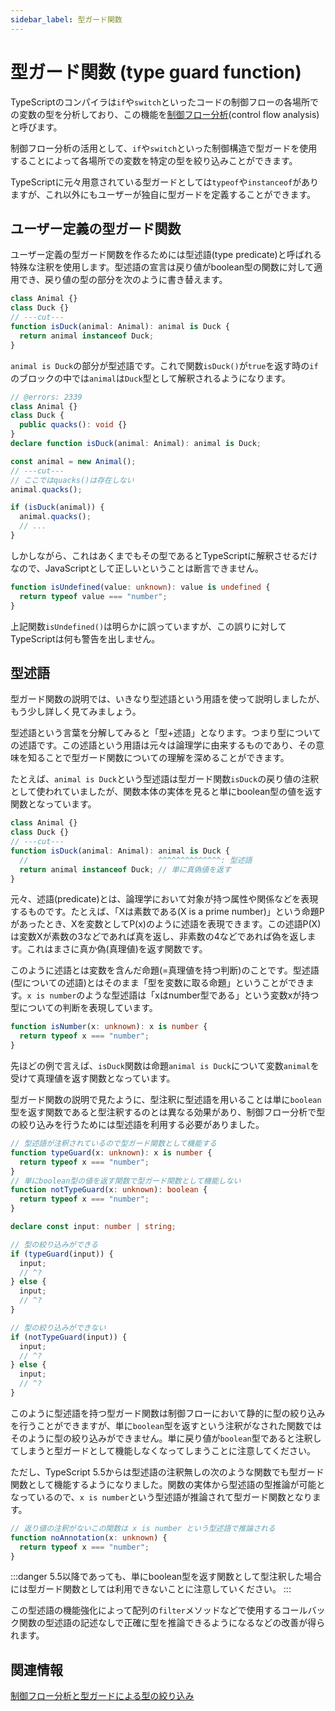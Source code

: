 ```yaml
---
sidebar_label: 型ガード関数
---
```


# 型ガード関数 (type guard function)

TypeScriptのコンパイラは`if`や`switch`といったコードの制御フローの各場所での変数の型を分析しており、この機能を[制御フロー分析](../statements/control-flow-analysis-and-type-guard.md)(control flow analysis)と呼びます。

制御フロー分析の活用として、`if`や`switch`といった制御構造で型ガードを使用することによって各場所での変数を特定の型を絞り込みことができます。

TypeScriptに元々用意されている型ガードとしては`typeof`や`instanceof`がありますが、これ以外にもユーザーが独自に型ガードを定義することができます。

## ユーザー定義の型ガード関数

ユーザー定義の型ガード関数を作るためには型述語(type predicate)と呼ばれる特殊な注釈を使用します。型述語の宣言は戻り値がboolean型の関数に対して適用でき、戻り値の型の部分を次のように書き替えます。

```ts twoslash
class Animal {}
class Duck {}
// ---cut---
function isDuck(animal: Animal): animal is Duck {
  return animal instanceof Duck;
}
```

`animal is Duck`の部分が型述語です。これで関数`isDuck()`が`true`を返す時の`if`のブロックの中では`animal`は`Duck`型として解釈されるようになります。

```ts twoslash
// @errors: 2339
class Animal {}
class Duck {
  public quacks(): void {}
}
declare function isDuck(animal: Animal): animal is Duck;

const animal = new Animal();
// ---cut---
// ここではquacks()は存在しない
animal.quacks();

if (isDuck(animal)) {
  animal.quacks();
  // ...
}
```

しかしながら、これはあくまでもその型であるとTypeScriptに解釈させるだけなので、JavaScriptとして正しいということは断言できません。

```ts twoslash
function isUndefined(value: unknown): value is undefined {
  return typeof value === "number";
}
```

上記関数`isUndefined()`は明らかに誤っていますが、この誤りに対してTypeScriptは何も警告を出しません。

## 型述語

型ガード関数の説明では、いきなり型述語という用語を使って説明しましたが、もう少し詳しく見てみましょう。

型述語という言葉を分解してみると「型+述語」となります。つまり型についての述語です。この述語という用語は元々は論理学に由来するものであり、その意味を知ることで型ガード関数についての理解を深めることができます。

たとえば、`animal is Duck`という型述語は型ガード関数`isDuck`の戻り値の注釈として使われていましたが、関数本体の実体を見ると単にboolean型の値を返す関数となっています。

```ts twoslash
class Animal {}
class Duck {}
// ---cut---
function isDuck(animal: Animal): animal is Duck {
  //                             ^^^^^^^^^^^^^^: 型述語
  return animal instanceof Duck; // 単に真偽値を返す
}
```

元々、述語(predicate)とは、論理学において対象が持つ属性や関係などを表現するものです。たとえば、「Xは素数である(X is a prime number)」という命題Pがあったとき、Xを変数としてP(x)のように述語を表現できます。この述語P(X)は変数Xが素数の3などであれば真を返し、非素数の4などであれば偽を返します。これはまさに真か偽(真理値)を返す関数です。

このように述語とは変数を含んだ命題(=真理値を持つ判断)のことです。型述語(型についての述語)とはそのまま「型を変数に取る命題」ということができます。`x is number`のような型述語は「xはnumber型である」という変数xが持つ型についての判断を表現しています。

```ts
function isNumber(x: unknown): x is number {
  return typeof x === "number";
}
```

先ほどの例で言えば、`isDuck`関数は命題`animal is Duck`について変数`animal`を受けて真理値を返す関数となっています。

型ガード関数の説明で見たように、型注釈に型述語を用いることは単に`boolean`型を返す関数であると型注釈するのとは異なる効果があり、制御フロー分析で型の絞り込みを行うためには型述語を利用する必要がありました。

```ts twoslash
// 型述語が注釈されているので型ガード関数として機能する
function typeGuard(x: unknown): x is number {
  return typeof x === "number";
}
// 単にboolean型の値を返す関数で型ガード関数として機能しない
function notTypeGuard(x: unknown): boolean {
  return typeof x === "number";
}

declare const input: number | string;

// 型の絞り込みができる
if (typeGuard(input)) {
  input;
  // ^?
} else {
  input;
  // ^?
}

// 型の絞り込みができない
if (notTypeGuard(input)) {
  input;
  // ^?
} else {
  input;
  // ^?
}
```

このように型述語を持つ型ガード関数は制御フローにおいて静的に型の絞り込みを行うことができますが、単に`boolean`型を返すという注釈がなされた関数ではそのように型の絞り込みができません。単に戻り値が`boolean`型であると注釈してしまうと型ガードとして機能しなくなってしまうことに注意してください。

ただし、TypeScript 5.5からは型述語の注釈無しの次のような関数でも型ガード関数として機能するようになりました。関数の実体から型述語の型推論が可能となっているので、`x is number`という型述語が推論されて型ガード関数となります。

```ts twoslash
// 返り値の注釈がないこの関数は x is number という型述語で推論される
function noAnnotation(x: unknown) {
  return typeof x === "number";
}
```

:::danger
5.5以降であっても、単にboolean型を返す関数として型注釈した場合には型ガード関数としては利用できないことに注意していください。
:::

この型述語の機能強化によって配列の`filter`メソッドなどで使用するコールバック関数の型述語の記述なしで正確に型を推論できるようになるなどの改善が得られます。

## 関連情報

[制御フロー分析と型ガードによる型の絞り込み](../statements/control-flow-analysis-and-type-guard.md)
